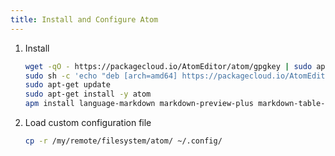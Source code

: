 ```yaml
---
title: Install and Configure Atom
---
```


1. Install

    ```bash
    wget -qO - https://packagecloud.io/AtomEditor/atom/gpgkey | sudo apt-key add -
    sudo sh -c 'echo "deb [arch=amd64] https://packagecloud.io/AtomEditor/atom/any/ any main" > /etc/apt/sources.list.d/atom.list'
    sudo apt-get update
    sudo apt-get install -y atom
    apm install language-markdown markdown-preview-plus markdown-table-formatter wordcount
    ```

1. Load custom configuration file

    ```bash
    cp -r /my/remote/filesystem/atom/ ~/.config/
    ```